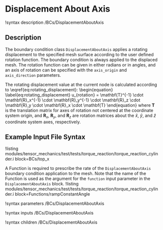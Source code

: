 # Displacement About Axis

!syntax description /BCs/DisplacementAboutAxis

## Description

The boundary condition class `DisplacementAboutAxis` applies a rotating displacement to the specified mesh surface according to the user defined rotation function.
The boundary condition is always applied to the displaced mesh.
The rotation function can be given in either radians or in angles, and an axis of rotation can be specified with the `axis_origin` and `axis_direction` parameters.

The rotating displacement value at the current node is calculated according to \eqref{eq:rotating_displacement}:
\begin{equation}
\label{eq:rotating_displacement}
u_{rotation} = \mathbf{T}^{-1} \cdot \mathbf{R}_x^{-1} \cdot \mathbf{R}_y^{-1} \cdot \mathbf{R}_z \cdot \mathbf{R}_y \cdot \mathbf{R}_x \cdot \mathbf{T}
\end{equation}
where $\mathbf{T}$ is the translation matrix for axes of rotation not centered at the coordinate system origin, and $\mathbf{R}_x$, $\mathbf{R}_y$, and $\mathbf{R}_z$ are rotation matrices about the $\hat{x}$, $\hat{y}$, and $\hat{z}$ coordinate system axes, respectively.

## Example Input File Syntax

!listing modules/tensor_mechanics/test/tests/torque_reaction/torque_reaction_cylinder.i block=BCs/top_x

A Function is required to prescribe the rate of the `DisplacementAboutAxis` boundary condition application to the mesh. Note that the name of the Function is used as the argument for the `function` input parameter in the `DisplacementAboutAxis` block.
!listing modules/tensor_mechanics/test/tests/torque_reaction/torque_reaction_cylinder.i block=Functions/rampConstantAngle

!syntax parameters /BCs/DisplacementAboutAxis

!syntax inputs /BCs/DisplacementAboutAxis

!syntax children /BCs/DisplacementAboutAxis

